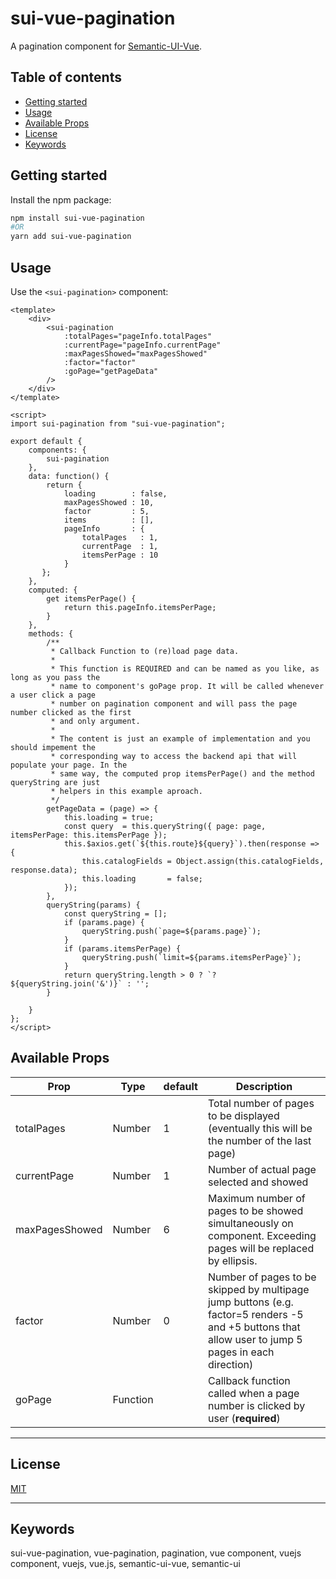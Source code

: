 # sui-vue-pagination

A pagination component for [Semantic-UI-Vue](https://github.com/Semantic-UI-Vue/Semantic-UI-Vue).

## Table of contents

- [Getting started](#getting-started)
- [Usage](#usage)
- [Available Props](#available-props)
- [License](#license)
- [Keywords](#keywords)

## Getting started

Install the npm package:

```bash
npm install sui-vue-pagination
#OR
yarn add sui-vue-pagination
```

## Usage

Use the `<sui-pagination>` component:

```vue
<template>
    <div>
        <sui-pagination
            :totalPages="pageInfo.totalPages"
            :currentPage="pageInfo.currentPage"
            :maxPagesShowed="maxPagesShowed"
            :factor="factor"
            :goPage="getPageData"
        />
    </div>
</template>

<script>
import sui-pagination from "sui-vue-pagination";

export default {
    components: {
        sui-pagination
    },
    data: function() {
        return {
            loading        : false,
            maxPagesShowed : 10,
            factor         : 5,
            items          : [],
            pageInfo       : {
                totalPages   : 1,
                currentPage  : 1,
                itemsPerPage : 10
            }
       };
    },
    computed: {
        get itemsPerPage() {
            return this.pageInfo.itemsPerPage;
        }
    },
    methods: {
        /** 
         * Callback Function to (re)load page data.
         * 
         * This function is REQUIRED and can be named as you like, as long as you pass the 
         * name to component's goPage prop. It will be called whenever a user click a page
         * number on pagination component and will pass the page number clicked as the first
         * and only argument.
         * 
         * The content is just an example of implementation and you should impement the 
         * corresponding way to access the backend api that will populate your page. In the
         * same way, the computed prop itemsPerPage() and the method queryString are just 
         * helpers in this example aproach.
         */
        getPageData = (page) => {
            this.loading = true;
            const query  = this.queryString({ page: page, itemsPerPage: this.itemsPerPage });
            this.$axios.get(`${this.route}${query}`).then(response => {
                this.catalogFields = Object.assign(this.catalogFields, response.data);
                this.loading       = false;
            });
        },
        queryString(params) {
            const queryString = [];
            if (params.page) {
                queryString.push(`page=${params.page}`);
            }
            if (params.itemsPerPage) {
                queryString.push(`limit=${params.itemsPerPage}`);
            }
            return queryString.length > 0 ? `?${queryString.join('&')}` : '';
        }

    }
};
</script>
```

## Available Props

| Prop           | Type     | default | Description                                                                                                                                         |
| -------------- | -------- | ------- | --------------------------------------------------------------------------------------------------------------------------------------------------- |
| totalPages     | Number   | 1       | Total number of pages to be displayed (eventually this will be the number of the last page)                                                         |
| currentPage    | Number   | 1       | Number of actual page selected and showed                                                                                                           |
| maxPagesShowed | Number   | 6       | Maximum number of pages to be showed simultaneously on component. Exceeding pages will be replaced by ellipsis.                                     |
| factor         | Number   | 0       | Number of pages to be skipped by multipage jump buttons (e.g. factor=5 renders -5 and +5 buttons that allow user to jump 5 pages in each direction) |
| goPage         | Function |         | Callback function called when a page number is clicked by user (**required**)                                                                       |

---
## License

[MIT](./LICENSE)

---
## Keywords

sui-vue-pagination, vue-pagination, pagination, vue component, vuejs component, vuejs, vue.js, semantic-ui-vue, semantic-ui
